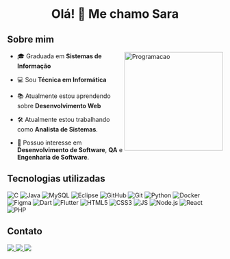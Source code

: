 <h1 align="center"> Olá! 👋 Me chamo Sara</h1>

## Sobre mim

<img src="https://user-images.githubusercontent.com/31167065/123709946-3d22d200-d844-11eb-93b3-97128fe3e75d.png" min-width="200px" max-width="230px" width="230px" align="right" alt="Programacao">

- :mortar_board: Graduada em **Sistemas de Informação**

- :computer: Sou **Técnica em Informática**

- :books: Atualmente estou aprendendo sobre **Desenvolvimento Web**

- :hammer_and_wrench: Atualmente estou trabalhando como **Analista de Sistemas**.

- :dart: Possuo interesse em **Desenvolvimento de Software**, **QA** e **Engenharia de Software**.

## Tecnologias utilizadas

![C](https://img.shields.io/badge/C-4479A1?style=flat-square&logo=C&logoColor=white)
![Java](https://img.shields.io/badge/Java-CC2927?style=flat-square&logo=Java&logoColor=white)
![MySQL](https://img.shields.io/badge/MySQL-4479A1?style=flat-square&logo=MySQL&logoColor=white)
![Eclipse](https://img.shields.io/badge/-Eclipse-2C2255?style=flat-square&logo=eclipse&logoColor=white)
![GitHub](https://img.shields.io/badge/-GitHub-181717?style=flat-square&logo=github)
![Git](https://img.shields.io/badge/-Git-black?style=flat-square&logo=git)
![Python](https://img.shields.io/badge/Python-white?style=flat-square&logo=Python)
![Docker](https://img.shields.io/badge/-Docker-white?style=flat-square&logo=docker)
![Figma](https://img.shields.io/badge/Figma-181725?style=flat-square&logo=figma)
![Dart](https://img.shields.io/badge/Dart-4479A1?style=flat-square&logo=Dart)
![Flutter](https://img.shields.io/badge/Flutter-007ACC?style=flat-square&logo=Flutter)
![HTML5](https://img.shields.io/badge/HTML5-181717?style=flat-square&logo=HTML5)
![CSS3](https://img.shields.io/badge/CSS3-white?style=flat-square&logo=CSS3&logoColor=blue)
![JS](https://img.shields.io/badge/JS-181717?style=flat-square&logo=Javascript)
![Node.js](https://img.shields.io/badge/Node.js-white?style=flat-square&logo=Node.js)
![React](https://img.shields.io/badge/React-181717?style=flat-square&logo=React)
![PHP](https://img.shields.io/badge/PHP-white?style=flat-square&logo=PHP)

## Contato

<p>
  <a href="https://linkedin.com/in/saracoelhocosta" target="_blank">
    <img src="https://img.shields.io/badge/-Linkedin-0e76a8?style=flat-square&logo=Linkedin&logoColor=white&link=mailto:https://linkedin.com/in/saracoelhocosta/">
  </a>
  
  <a href="https://instagram.com/sara.ccosta_" target="_blank">
    <img src="https://img.shields.io/badge/-Instagram-DF0174?style=flat-square&logo=instagram&logoColor=white">
  </a>

  <a href="mailto:costa.saracoelho@gmail.com" target="_blank">
    <img src="https://img.shields.io/badge/-Gmail-CC2927?style=flat-square&logo=gmail&logoColor=white&link=mailto:costa.saracoelho@gmail.com">
  </a>  
</p>
 
